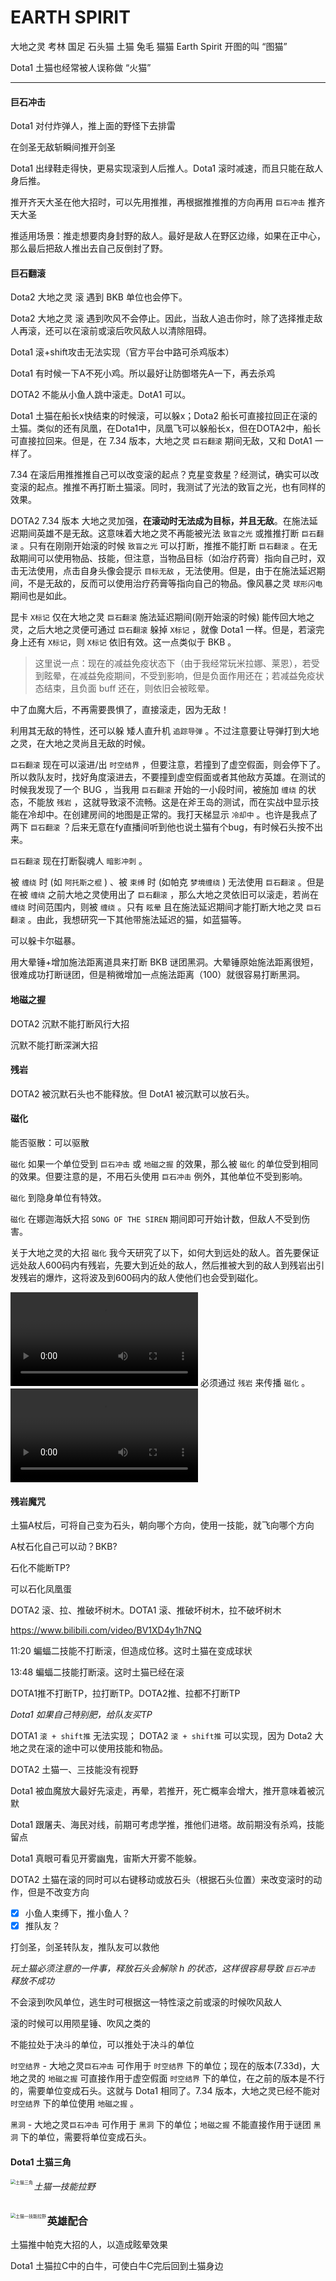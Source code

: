 # EARTH SPIRIT 

大地之灵	考林	国足	石头猫	土猫	兔毛	猫猫	Earth Spirit	开图的叫 “图猫”

Dota1 土猫也经常被人误称做 “火猫”

---

#### 巨石冲击

Dota1 对付炸弹人，推上面的野怪下去排雷

在剑圣无敌斩瞬间推开剑圣

Dota1 出绿鞋走得快，更易实现滚到人后推人。Dota1 滚时减速，而且只能在敌人身后推。

推开齐天大圣在他大招时，可以先用推推，再根据推推推的方向再用 `巨石冲击` 推齐天大圣

推适用场景：推走想要肉身封野的敌人。最好是敌人在野区边缘，如果在正中心，那么最后把敌人推出去自己反倒封了野。

#### 巨石翻滚



Dota2 大地之灵 滚 遇到 BKB 单位也会停下。

Dota2 大地之灵 滚 遇到吹风不会停止。因此，当敌人追击你时，除了选择推走敌人再滚，还可以在滚前或滚后吹风敌人以清除阻碍。

Dota1 滚+shift攻击无法实现（官方平台中路可杀鸡版本）

Dota1 有时候一下A不死小鸡。所以最好让防御塔先A一下，再去杀鸡

DOTA2 不能从小鱼人跳中滚走。DotA1 可以。

Dota1 土猫在船长x快结束的时候滚，可以躲x；Dota2 船长可直接拉回正在滚的土猫。类似的还有凤凰，在Dota1中，凤凰飞可以躲船长x，但在DOTA2中，船长可直接拉回来。但是，在 7.34 版本，大地之灵 `巨石翻滚` 期间无敌，又和 DotA1 一样了。

7.34 在滚后用推推推自己可以改变滚的起点？克星变救星？经测试，确实可以改变滚的起点。推推不再打断土猫滚。同时，我测试了光法的致盲之光，也有同样的效果。



DOTA2 7.34 版本 大地之灵加强，**在滚动时无法成为目标，并且无敌**。在施法延迟期间英雄不是无敌。这意味着大地之灵不再能被光法 `致盲之光` 或推推打断 `巨石翻滚` 。只有在刚刚开始滚的时候 `致盲之光` 可以打断，推推不能打断 `巨石翻滚` 。在无敌期间可以使用物品、技能，但注意，当物品目标（如治疗药膏）指向自己时，双击无法使用，点击自身头像会提示 `目标无敌` ，无法使用。但是，由于在施法延迟期间，不是无敌的，反而可以使用治疗药膏等指向自己的物品。像风暴之灵 `球形闪电` 期间也是如此。

昆卡 `X标记` 仅在大地之灵 `巨石翻滚` 施法延迟期间(刚开始滚的时候) 能传回大地之灵，之后大地之灵便可通过 `巨石翻滚` 躲掉 `X标记` ，就像 Dota1 一样。但是，若滚完身上还有 `X标记`，则 `X标记` 依旧有效。这一点类似于 BKB 。

> 这里说一点：现在的减益免疫状态下（由于我经常玩米拉娜、莱恩），若受到眩晕，在减益免疫期间，不受到影响，但是负面作用还在；若减益免疫状态结束，且负面 buff 还在，则依旧会被眩晕。



中了血魔大后，不再需要畏惧了，直接滚走，因为无敌！

利用其无敌的特性，还可以躲 矮人直升机 `追踪导弹` 。不过注意要让导弹打到大地之灵，在大地之灵尚且无敌的时候。

`巨石翻滚` 现在可以滚进/出 `时空结界` ，但要注意，若撞到了虚空假面，则会停下了。所以救队友时，找好角度滚进去，不要撞到虚空假面或者其他敌方英雄。在测试的时候我发现了一个 BUG ，当我用 `巨石翻滚` 开始的一小段时间，被施加 `缠绕` 的状态，不能放 `残岩` ，这就导致滚不流畅。这是在斧王岛的测试，而在实战中显示技能在冷却中。在创建房间的地图是正常的。我打天梯显示 `冷却中` 。也许是我点了两下 `巨石翻滚` ？后来无意在fy直播间听到他也说土猫有个bug，有时候石头按不出来。

`巨石翻滚` 现在打断裂魂人 `暗影冲刺` 。

被 `缠绕` 时 (如 `阿托斯之棍` ) 、被 `束缚` 时 (如帕克 `梦境缠绕` ) 无法使用 `巨石翻滚` 。但是在被 `缠绕` 之前大地之灵使用出了 `巨石翻滚` ，那么大地之灵依旧可以滚走，若尚在 `缠绕` 时间范围内，则被 `缠绕` 。只有 `眩晕` 且在施法延迟期间才能打断大地之灵 `巨石翻滚` 。由此，我想研究一下其他带施法延迟的猫，如蓝猫等。

可以躲卡尔磁暴。

用大晕锤+增加施法距离道具来打断 BKB 谜团黑洞。大晕锤原始施法距离很短，很难成功打断谜团，但是稍微增加一点施法距离（100）就很容易打断黑洞。

#### 地磁之握

DOTA2 沉默不能打断风行大招

沉默不能打断深渊大招

#### 残岩

DOTA2 被沉默石头也不能释放。但 DotA1 被沉默可以放石头。

#### 磁化

能否驱散：可以驱散

`磁化` 如果一个单位受到 `巨石冲击` 或 `地磁之握` 的效果，那么被 `磁化` 的单位受到相同的效果。但要注意的是，不用石头使用 `巨石冲击` 例外，其他单位不受到影响。

`磁化` 到隐身单位有特效。

`磁化` 在娜迦海妖大招 `SONG OF THE SIREN` 期间即可开始计数，但敌人不受到伤害。



关于大地之灵的大招 `磁化` 我今天研究了以下，如何大到远处的敌人。首先要保证远处敌人600码内有残岩，先要大到近处的敌人，然后推被大到的敌人到残岩出引发残岩的爆炸，这将波及到600码内的敌人使他们也会受到磁化。

<video src="./img/2023-08-09 19-23-15.mkv"></video>
必须通过 `残岩` 来传播 `磁化` 。
<video src="./img/2023-08-09 19-22-36.mkv"></video>



#### 残岩魔咒

土猫A杖后，可将自己变为石头，朝向哪个方向，使用一技能，就飞向哪个方向

A杖石化自己可以动？BKB?

石化不能断TP?

可以石化凤凰蛋



DOTA2 滚、拉、推破坏树木。DOTA1 滚、推破坏树木，拉不破坏树木

https://www.bilibili.com/video/BV1XD4y1h7NQ 

11:20 蝙蝠二技能不打断滚，但造成位移。这时土猫在变成球状

13:48 蝙蝠二技能打断滚。这时土猫已经在滚



DOTA1推不打断TP，拉打断TP。DOTA2推、拉都不打断TP



*Dota1 如果自己特别肥，给队友买TP*



DOTA1	`滚 + shift推` 无法实现；
DOTA2	`滚 + shift推` 可以实现，因为 Dota2 大地之灵在滚的途中可以使用技能和物品。

DOTA2 土猫一、三技能没有视野



Dota1 被血魔放大最好先滚走，再晕，若推开，死亡概率会增大，推开意味着被沉默





Dota1 跟屠夫、海民对线，前期可考虑学推，推他们进塔。故前期没有杀鸡，技能留点







Dota1 真眼可看见开雾幽鬼，宙斯大开雾不能躲。



DOTA2 土猫在滚的同时可以右键移动或放石头（根据石头位置）来改变滚时的动作，但是不改变方向

- [x] 小鱼人束缚下，推小鱼人？
- [x] 推队友？

打剑圣，剑圣转队友，推队友可以救他



*玩土猫必须注意的一件事，释放石头会解除 h 的状态，这样很容易导致 `巨石冲击` 释放不成功*





不会滚到吹风单位，逃生时可根据这一特性滚之前或滚的时候吹风敌人

滚的时候可以用陨星锤、吹风之类的

不能拉处于决斗的单位，可以推处于决斗的单位







`时空结界` - 大地之灵`巨石冲击` 可作用于 `时空结界` 下的单位；现在的版本(7.33d)，大地之灵的 `地磁之握` 可直接作用于虚空假面 `时空结界` 下的单位，在之前的版本是不行的，需要单位变成石头。这就与 Dota1 相同了。7.34 版本，大地之灵已经不能对 `时空结界` 下的单位使用 `地磁之握` 。

`黑洞` -  大地之灵`巨石冲击` 可作用于 `黑洞` 下的单位；`地磁之握` 不能直接作用于谜团 `黑洞` 下的单位，需要将单位变成石头。







#### Dota1 土猫三角
<img src="./img/土猫三角.png" alt="土猫三角" style="zoom: 50%;" align="left" />



###### 土猫一技能拉野

<img src="./img/土猫一技能拉野.png" alt="土猫一技能拉野" style="zoom: 50%;" align="left" />



### 英雄配合

土猫推中帕克大招的人，以造成眩晕效果

Dota1 土猫拉C中的白牛，可使白牛C完后回到土猫身边

